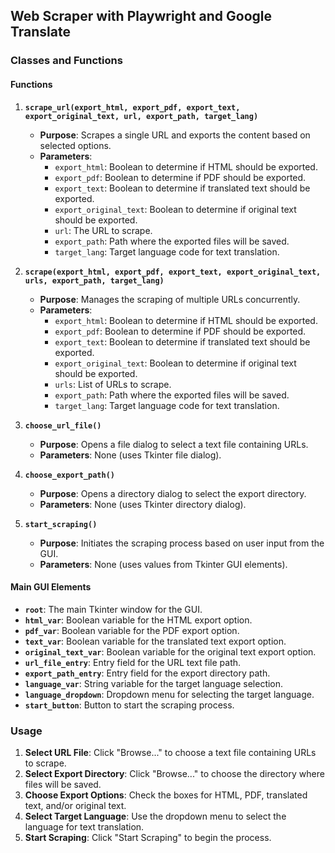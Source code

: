 ## Web Scraper with Playwright and Google Translate

### Classes and Functions

#### Functions

1. **`scrape_url(export_html, export_pdf, export_text, export_original_text, url, export_path, target_lang)`**
   - **Purpose**: Scrapes a single URL and exports the content based on selected options.
   - **Parameters**:
     - `export_html`: Boolean to determine if HTML should be exported.
     - `export_pdf`: Boolean to determine if PDF should be exported.
     - `export_text`: Boolean to determine if translated text should be exported.
     - `export_original_text`: Boolean to determine if original text should be exported.
     - `url`: The URL to scrape.
     - `export_path`: Path where the exported files will be saved.
     - `target_lang`: Target language code for text translation.

2. **`scrape(export_html, export_pdf, export_text, export_original_text, urls, export_path, target_lang)`**
   - **Purpose**: Manages the scraping of multiple URLs concurrently.
   - **Parameters**:
     - `export_html`: Boolean to determine if HTML should be exported.
     - `export_pdf`: Boolean to determine if PDF should be exported.
     - `export_text`: Boolean to determine if translated text should be exported.
     - `export_original_text`: Boolean to determine if original text should be exported.
     - `urls`: List of URLs to scrape.
     - `export_path`: Path where the exported files will be saved.
     - `target_lang`: Target language code for text translation.

3. **`choose_url_file()`**
   - **Purpose**: Opens a file dialog to select a text file containing URLs.
   - **Parameters**: None (uses Tkinter file dialog).

4. **`choose_export_path()`**
   - **Purpose**: Opens a directory dialog to select the export directory.
   - **Parameters**: None (uses Tkinter directory dialog).

5. **`start_scraping()`**
   - **Purpose**: Initiates the scraping process based on user input from the GUI.
   - **Parameters**: None (uses values from Tkinter GUI elements).

#### Main GUI Elements

- **`root`**: The main Tkinter window for the GUI.
- **`html_var`**: Boolean variable for the HTML export option.
- **`pdf_var`**: Boolean variable for the PDF export option.
- **`text_var`**: Boolean variable for the translated text export option.
- **`original_text_var`**: Boolean variable for the original text export option.
- **`url_file_entry`**: Entry field for the URL text file path.
- **`export_path_entry`**: Entry field for the export directory path.
- **`language_var`**: String variable for the target language selection.
- **`language_dropdown`**: Dropdown menu for selecting the target language.
- **`start_button`**: Button to start the scraping process.

### Usage

1. **Select URL File**: Click "Browse..." to choose a text file containing URLs to scrape.
2. **Select Export Directory**: Click "Browse..." to choose the directory where files will be saved.
3. **Choose Export Options**: Check the boxes for HTML, PDF, translated text, and/or original text.
4. **Select Target Language**: Use the dropdown menu to select the language for text translation.
5. **Start Scraping**: Click "Start Scraping" to begin the process.

